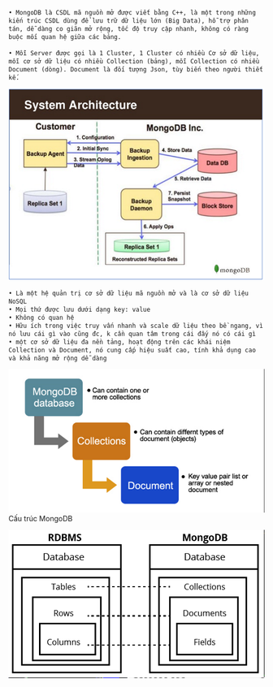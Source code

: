 	• MongoDB là CSDL mã nguồn mở được viết bằng C++, là một trong những kiến trúc CSDL dùng để lưu trữ dữ liệu lớn (Big Data), hỗ trợ phân tán, dễ dàng co giãn mở rộng, tốc độ truy cập nhanh, không có ràng buộc mối quan hệ giữa các bảng.
	
	• Mỗi Server được gọi là 1 Cluster, 1 Cluster có nhiều Cơ sở dữ liệu, mỗi cơ sở dữ liệu có nhiều Collection (bảng), mỗi Collection có nhiều Document (dòng). Document là đối tượng Json, tùy biến theo người thiết kế.

![image](https://github.com/datnguyenE18/MongoDB/blob/main/Picture/1.png)
	
	• Là một hệ quản trị cơ sở dữ liệu mã nguồn mở và là cơ sở dữ liệu NoSQL
	• Mọi thứ được lưu dưới dạng key: value
	• Không có quan hệ
	• Hữu ích trong việc truy vấn nhanh và scale dữ liệu theo bề ngang, vì nó lưu cái gì vào cũng đc, k cần quan tâm trong cái đấy nó có cái gì
	• một cơ sở dữ liệu đa nền tảng, hoạt động trên các khái niệm Collection và Document, nó cung cấp hiệu suất cao, tính khả dụng cao và khả năng mở rộng dễ dàng

![image](https://github.com/datnguyenE18/MongoDB/blob/main/Picture/2.%20C%E1%BA%A5u%20tr%C3%BAc%20MongoDB.png)
Cấu trúc MongoDB

![image](https://github.com/datnguyenE18/MongoDB/blob/main/Picture/3.png)



